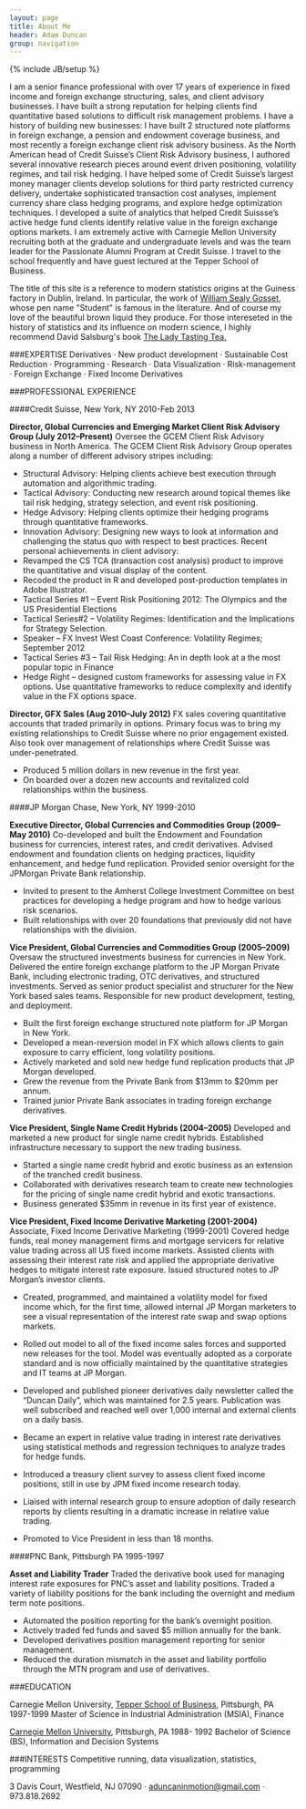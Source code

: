 ```yaml
---
layout: page
title: About Me
header: Adam Duncan
group: navigation
---
```

{% include JB/setup %}

I am a senior finance professional with over 17 years of experience in fixed income and foreign exchange structuring, sales, and client advisory businesses. I have built a strong reputation for helping clients find quantitative based solutions to difficult risk management problems. I have a history of building new businesses: I have built 2 structured note platforms in foreign exchange, a pension and endowment coverage business, and most recently a foreign exchange client risk advisory business. As the North American head of Credit Suisse’s Client Risk Advisory business, I authored several innovative research pieces around event driven positioning, volatility regimes, and tail risk hedging. I have helped some of Credit Suisse’s largest money manager clients develop solutions for third party restricted currency delivery, undertake sophisticated transaction cost analyses, implement currency share class hedging programs, and explore hedge optimization techniques. I developed a suite of analytics that helped Credit Suissse’s active hedge fund clients identify relative value in the foreign exchange options markets. I am extremely active with Carnegie Mellon University recruiting both at the graduate and undergraduate levels and was the team leader for the Passionate Alumni Program at Credit Suisse. I travel to the school frequently and have guest lectured at the Tepper School of Business.

The title of this site is a reference to modern statistics origins at the Guiness factory in Dublin, Ireland. In particular, the
work of [William Sealy Gosset](http://en.wikipedia.org/wiki/William_Sealy_Gosset), whose pen name "Student" is famous in the literature.  And of course my love of the beautiful brown liquid they produce. For those intereseted in the history of statistics and its
influence on modern science, I highly recommend David Salsburg's book [The Lady Tasting Tea.](http://www.amazon.com/dp/0805071342/?tag=googhydr-20&hvadid=7782417427&hvpos=1t1&hvexid=&hvnetw=g&hvrand=2033946875574972504&hvpone=12.91&hvptwo=&hvqmt=b&ref=pd_sl_7e3tmf0o8p_b)

 
###EXPERTISE
Derivatives · New product development · Sustainable Cost Reduction · Programming · Research · Data Visualization  · Risk-management · Foreign Exchange · Fixed Income Derivatives
 
 
###PROFESSIONAL EXPERIENCE
 

####Credit Suisse, New York, NY   2010-Feb 2013
 
**Director, Global Currencies and Emerging Market Client Risk Advisory Group (July 2012–Present)**
Oversee the GCEM Client Risk Advisory business in North America. The GCEM Client Risk Advisory Group operates along a number of different advisory stripes including:
* Structural Advisory: Helping clients achieve best execution through automation and algorithmic trading.
* Tactical Advisory: Conducting new research around topical themes like tail risk hedging, strategy selection, and event risk positioning.
* Hedge Advisory: Helping clients optimize their hedging programs through quantitative frameworks.
* Innovation Advisory: Designing new ways to look at information and challenging the status quo with respect to best practices.
Recent personal achievements in client advisory:
* Revamped the CS TCA (transaction cost analysis) product to improve the quantitative and visual display of the content.
* Recoded the product in R and developed post-production templates in Adobe Illustrator.
* Tactical Series #1 – Event Risk Positioning 2012: The Olympics and the US Presidential Elections
* Tactical Series#2 – Volatility Regimes: Identification and the Implications for Strategy Selection.
* Speaker – FX Invest West Coast Conference: Volatility Regimes; September 2012
* Tactical Series #3 – Tail Risk Hedging: An in depth look at a the most popular topic in Finance
* Hedge Right – designed custom frameworks for assessing value in FX options. Use quantitative frameworks to reduce complexity and identify value in the FX options space.
 
**Director, GFX Sales (Aug 2010–July 2012)**
FX sales covering quantitative accounts that traded primarily in options. Primary focus was to bring my existing relationships to Credit Suisse where no prior engagement existed. Also took over management of relationships where Credit Suisse was under-penetrated. 
* Produced 5 million dollars in new revenue in the first year.
* On boarded over a dozen new accounts and revitalized cold relationships within the business.
 

####JP Morgan Chase, New York, NY 1999-2010
 

**Executive Director, Global Currencies and Commodities Group (2009–May 2010)**
Co-developed and built the Endowment and Foundation business for currencies, interest rates, and credit derivatives.  Advised endowment and foundation clients on hedging practices, liquidity enhancement, and hedge fund replication.  Provided senior oversight for the JPMorgan Private Bank relationship.
* Invited to present to the Amherst College Investment Committee on best practices for developing a hedge program and how to hedge various risk scenarios.
* Built relationships with over 20 foundations that previously did not have relationships with the division.
 
**Vice President, Global Currencies and Commodities Group (2005–2009)**
Oversaw the structured investments business for currencies in New York.  Delivered the entire foreign exchange platform to the JP Morgan Private Bank, including electronic trading, OTC derivatives, and structured investments.  Served as senior product specialist and structurer for the New York based sales teams.  Responsible for new product development, testing, and deployment.
* Built the first foreign exchange structured note platform for JP Morgan in New York.
* Developed a mean-reversion model in FX which allows clients to gain exposure to carry efficient, long volatility positions.
* Actively marketed and sold new hedge fund replication products that JP Morgan developed.
* Grew the revenue from the Private Bank from $13mm to $20mm per annum.
* Trained junior Private Bank associates in trading foreign exchange derivatives.  
 
**Vice President, Single Name Credit Hybrids (2004–2005)**
Developed and marketed a new product for single name credit hybrids.  Established infrastructure necessary to support the new trading business.  
* Started a single name credit hybrid and exotic business as an extension of the tranched credit business.
* Collaborated with derivatives research team to create new technologies for the pricing of single name credit hybrid and exotic transactions.
* Business generated $35mm in revenue in its first year of existence.
 
**Vice President, Fixed Income Derivative Marketing (2001-2004)**
Associate, Fixed Income Derivative Marketing (1999-2001)
Covered hedge funds, real money management firms and mortgage servicers for relative value trading across all US fixed income markets. Assisted clients with assessing their interest rate risk and applied the appropriate derivative hedges to mitigate interest rate exposure. Issued structured notes to JP Morgan’s investor clients.  
* Created, programmed, and maintained a volatility model for fixed income which, for the first time, allowed internal JP Morgan marketers to see a visual representation of the interest rate swap and swap options markets.
* Rolled out model to all of the fixed income sales forces and supported new releases for the tool.  Model was eventually adopted as a corporate standard and is now officially maintained by the quantitative strategies and IT teams at JP Morgan.
* Developed and published pioneer derivatives daily newsletter called the “Duncan Daily”, which was maintained for 2.5 years.  Publication was well subscribed and reached well over 1,000 internal and external clients on a daily basis.
* Became an expert in relative value trading in interest rate derivatives using statistical methods and regression techniques to analyze trades for hedge funds.  
 
* Introduced a treasury client survey to assess client fixed income positions, still in use by JPM fixed income research today.
* Liaised with internal research group to ensure adoption of daily research reports by clients resulting in a dramatic increase in relative value trading.
* Promoted to Vice President in less than 18 months.  
 
####PNC Bank, Pittsburgh PA  1995-1997
 

**Asset and Liability Trader**
Traded the derivative book used for managing interest rate exposures for PNC’s asset and liability positions.  Traded a variety of liability positions for the bank including the overnight and medium term note positions.  
* Automated the position reporting for the bank’s overnight position.
* Actively traded fed funds and saved $5 million annually for the bank.
* Developed derivatives position management reporting for senior management.
* Reduced the duration mismatch in the asset and liability portfolio through the MTN program and use of derivatives.
 

###EDUCATION        

Carnegie Mellon University, [Tepper School of Business](http://www.tepper.cmu.edu/index.aspx), Pittsburgh, PA  1997-1999
Master of Science in Industrial Administration (MSIA), Finance  
                  
[Carnegie Mellon University](http://www.cmu.edu/index.shtml), Pittsburgh, PA 1988- 1992
Bachelor of Science (BS), Information and Decision Systems  
 

###INTERESTS
Competitive running, data visualization, statistics, programming


3 Davis Court, Westfield, NJ  07090 · aduncaninmotion@gmail.com · 973.818.2692
